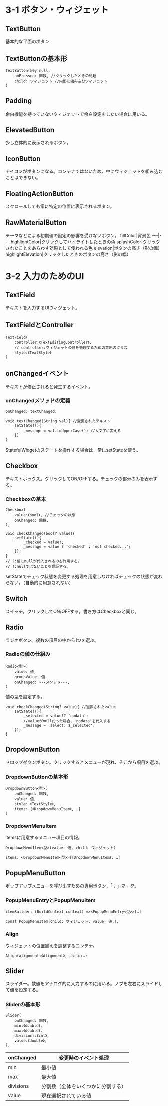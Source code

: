 # 3-1 ボタン・ウィジェット

## TextButton
基本的な平面のボタン

## TextButtonの基本形
```
TextButton(key:null,
    onPressed: 関数, //クリックしたときの処理
    child: ウィジェット //内部に組み込むウィジェット
)
```

## Padding
余白機能を持っていないウィジェットで余白設定をしたい場合に用いる。

## ElevatedButton
少し立体的に表示されるボタン。

## IconButton
アイコンがボタンになる。コンテナではないため、中にウィジェットを組み込むことはできない。

## FloatingActionButton
スクロールしても常に特定の位置に表示されるボタン。

## RawMaterialButton
テーマなどによる初期値の設定の影響を受けないボタン。
fillColor|背景色
---|---
highlightColor|クリックしてハイライトしたときの色
splashColor|クリックされたことをあらわす効果として使われる色
elevation|ボタンの高さ（影の幅）
highlightElevation|クリックしたときのボタンの高さ（影の幅）

# 3-2 入力のためのUI

## TextField
テキストを入力するUIウィジェット。

## TextFieldとController
```
TextField(
    controller:《TextEditingController》,
    // controller:ウィジェットの値を管理するための専用のクラス
    style:《TextStyle》
)
```

## onChangedイベント
テキストが修正されると発生するイベント。

### onChangedメソッドの定義
```
onChanged: textChanged,
```
```
void textChanged(String val){ //変更されたテキスト
    setState((){
        _message = val.toUpperCase(); //大文字に変える
    })
}
```
StatefulWidgetのステートを操作する場合は、常にsetStateを使う。

## Checkbox
テキストボックス。クリックしてON/OFFする。チェックの部分のみを表示する。

### Checkboxの基本
```
Checkbox(
    value:《bool》, //チェックの状態
    onChanged: 関数,
),
```
```
void checkChanged(bool? value){
    setState((){
        _checked = value!;
        _message = value ? 'checked' : 'not checked...';
    });
}
// ?:値にnullが代入されるのを許可する。
// !:nullではないことを保証する。
```
setStateでチェック状態を変更する処理を用意しなければチェックの状態が変わらない。（自動的に用意されない）

## Switch
スイッチ。クリックしてON/OFFする。書き方はCheckboxと同じ。

## Radio
ラジオボタン。複数の項目の中から1つを選ぶ。

### Radioの値の仕組み
```
Radio<型>(
    value: 値,
    groupValue: 値,
    onChanged: ---メソッド---,
)
```
値の型を設定する。
```
void checkChanged(String? value){ //選択されたvalue
    setState((){
        _selected = value?? 'nodata';
        //valueがnullだった場合、'nodata'を代入する
        _message = 'select: $_selected';
    });
}
```

## DropdownButton
ドロップダウンボタン。クリックするとメニューが現れ、そこから項目を選ぶ。

### DropdownButtonの基本形
```
DropdownButton<型>(
    onChanged: 関数,
    value: 値,
    style: 《TextStyle》,
    items: [《DropdownMenuItem》, …]
)
```

### DropdownMenuItem
itemsに用意するメニュー項目の情報。
```
DropdownMenuItem<型>(value: 値, child: ウィジェット)
```
```
items: <DropdownMenuItem<型>>[《DropdownMenuItem》, …]
```

## PopupMenuButton
ポップアップメニューを呼び出すための専用ボタン。「︙」マーク。

### PopupMenuEntryとPopupMenuItem
```
itemBuilder: (BuildContext context) =><PopupMenuEntry<型>>[…]
```
```
const PopupMenuItem(child: ウィジェット, value: 値,),
```

### Align
ウィジェットの位置揃えを調整するコンテナ。
```
Align(alignment:《Alignment》, child:…)
```

## Slider
スライダー。数値をアナログ的に入力するのに用いる。ノブを左右にスライドして値を設定する。

### Sliderの基本形
```
Slider(
    onChanged: 関数,
    min:《double》,
    max:《double》,
    divisions:《int》,
    value:《double》,
),
```

onChanged|変更時のイベント処理
---|---
min|最小値
max|最大値
divisions|分割数（全体をいくつかに分割する）
value|現在選択されている値